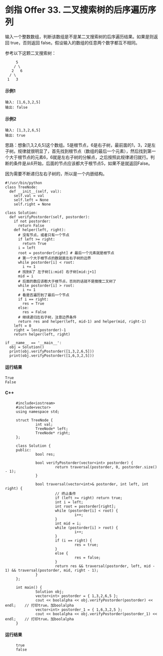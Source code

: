 # 剑指 Offer 33. 二叉搜索树的后序遍历序列
输入一个整数数组，判断该数组是不是某二叉搜索树的后序遍历结果。如果是则返回 true，否则返回 false。假设输入的数组的任意两个数字都互不相同。

参考以下这颗二叉搜索树：

         5
        / \
       2   6
      / \
     1   3

#### 示例1
    输入: [1,6,3,2,5]
    输出: false
    
#### 示例2
    输入: [1,3,2,6,5]
    输出: true

思路：想象[1,3,2,6,5]这个数组。5是根节点，6是右子树，最前面的1，3，2是左子树。规律就很明显了，首先找到根节点（数组的最后一个元素），然后找到第一个大于根节点的元素6，6就是左右子树的分解点，之后按照此规律递归就行。判断的条件是从6开始，后面的节点应该都大于根节点5，如果不是就返回False。

因为需要不断递归左右子树的，所以是一个内嵌结构。

    #!/usr/bin/python
    class TreeNode:
      def __init__(self, val):
        self.val = val
        self.left = None
        self.right = None

    class Solution:
      def verifyPostorder(self, postorder):
        if not postorder:
          return False
        def helper(left, right):
          # 没有节点，或者只有一个节点
          if left >= right:
            return True
          i = left
          root = postorder[right] # 最后一个元素就是根节点
          # 第一个大于根节点的数就是左右子树的边界
          while postorder[i] < root:
            i += 1
          # 找到6了 左子树[i:mid] 右子树[mid:j+1]
          mid = i
          # 后面的数应该都大于根节点，否则的话就不是搜搜二叉树了
          while postorder[i] > root:
            i += 1
          # 看是否遍历到了最后一个节点
          if i == right:
            res = True
          else:
            res = False
          # 继续递归左右子树，注意边界条件
          return res and helper(left, mid-1) and helper(mid, right-1)
        left = 0
        right = len(postorder)-1
        return helper(left, right)

    if __name__ == '__main__':
      obj = Solution()
      print(obj.verifyPostorder([1,3,2,6,5]))
      print(obj.verifyPostorder([1,6,3,2,5]))

#### 运行结果
    True
    False

#### C++

         #include<iostream>
         #include<vector>
         using namespace std;

         struct TreeNode {
                  int val;
                  TreeNode* left;
                  TreeNode* right;
         };

         class Solution {
         public:
                  bool res;

                  bool verifyPostorder(vector<int> postorder) {
                           return traversal(postorder, 0, postorder.size() - 1);
                  }

                  bool traversal(vector<int>& postorder, int left, int right) {
                           // 终止条件
                           if (left >= right) return true;
                           int i = left;
                           int root = postorder[right];
                           while (postorder[i] < root) {
                                    i++;
                           }
                           int mid = i;
                           while (postorder[i] > root) {
                                    i++;
                           }
                           if (i == right) {
                                    res = true;
                           }
                           else {
                                    res = false;
                           }
                           return res && traversal(postorder, left, mid - 1) && traversal(postorder, mid, right - 1);
                  }
         };

         int main() {
                  Solution obj;
                  vector<int> postorder = { 1,3,2,6,5 };
                  cout << boolalpha << obj.verifyPostorder(postorder) << endl;    // 打印true，加boolalpha
                  vector<int> postorder_1 = { 1,6,3,2,5 };
                  cout << boolalpha << obj.verifyPostorder(postorder_1) << endl;    // 打印true，加boolalpha
         }
         
 #### 运行结果
         true
         false
